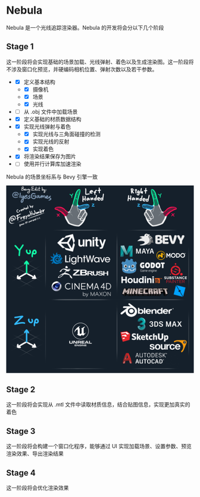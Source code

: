 # Nebula

Nebula 是一个光线追踪渲染器。Nebula 的开发将会分以下几个阶段

## Stage 1

这一阶段将会实现基础的场景加载、光线弹射、着色以及生成渲染图。这一阶段将不涉及窗口化预览，并硬编码相机位置、弹射次数以及若干参数。

- - [x] 定义基本结构
  - - [x] 摄像机
  - - [x] 场景
  - - [x] 光线
- - [ ] 从 .obj 文件中加载场景
- - [x] 定义基础的材质数据结构
- - [x] 实现光线弹射与着色
  - - [x] 实现光线与三角面碰撞的检测
  - - [x] 实现光线的反射
  - - [x] 实现着色
- - [x] 将渲染结果保存为图片
- - [ ] 使用并行计算库加速渲染

Nebula 的场景坐标系与 Bevy 引擎一致

![common_coordinate_system.png](./img/common_coordinate_system.png)

## Stage 2

这一阶段将会实现从 .mtl 文件中读取材质信息，结合贴图信息，实现更加真实的着色

## Stage 3

这一阶段将会构建一个窗口化程序，能够通过 UI 实现加载场景、设置参数、预览渲染效果、导出渲染结果

## Stage 4

这一阶段将会优化渲染效果
